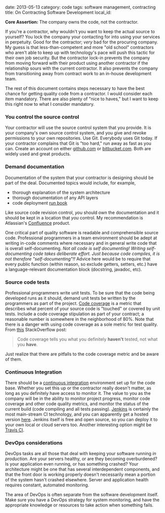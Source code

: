 date: 2013-05-13
category: code
tags: software management, contracting
title: On Contracting Software Development
local_id:

**Core Assertion:** The company owns the code, not the contractor.

If you're a contractor, why wouldn't you want to keep the actual source to
yourself?  You lock the company your contacting for into using your services in
perpetuity.  Good for the contractor; *very* bad for the procuring company.  My
guess is that less-than-competent and more "old school" contractors who aren't
able to keep up with technology's pace will push this tactic for their own job
security. But the contractor lock-in prevents the company from moving forward
with their product using another contractor if the relationship sours with the
current contractor.  It also prevents the company from transitioning away from
contract work to an in-house development team.

The rest of this document contains steps necessary to have the best chance for
getting quality code from a contractor.  I would consider each item mandatory.
There are also plenty of "nice to haves," but I want to keep this right now to
what I consider mandatory.

### You control the source control ###

Your contractor will use the source control system that you provide.  It is your
company's own source control system, and you give and revoke permissions to your
own repositories.  Use Git.  Everybody uses Git today.  If your contractor
complains that Git is "too hard," run away as fast as you can.  Create an account
on either [github.com](http://www.github.com) or
[bitbucket.com](http://www.bitbucket.com).  Both are widely used and great
products.

### Demand documentation ###

Documentation of the system that your contractor is designing should be part of
the deal.  Documented topics would include, for example,

* thorough explanation of the system architecture
* thorough documentation of any API layers
* code deployment [run book](http://en.wikipedia.org/wiki/Runbook)

Like source code revision control, *you* should own the documentation and it
should be kept in a location that *you* control.  My recommendation is
Atlassian's [Confluence](http://www.atlassian.com/software/confluence/overview/team-collaboration-software)
product.

One critical part of quality software is readable and comprehensible source code.
Professional programmers in a team environment should be adept at writing in-code
comments where necessary and in general write code that is overall
self-documenting.  *Not all code is self documenting!  Writing self-documenting
code takes deliberate effort.  Just because code compiles, it is not therefore
"self-documenting"!!*  Advice here would be to  require that every public
function (within reason, so exclude getters, setters, etc.) have a
language-relevant documentation block (docstring, javadoc, etc).

### Source code tests ###

Professional programmers write unit tests.  To be sure that the code being
developed runs as it should, demand unit tests be written by the programmers as
part of the project.  [Code coverage](http://en.wikipedia.org/wiki/Code_coverage)
is a metric that describes what percent of your source code is "touched" or
covered by unit tests.  Include a code coverage stipulation as part of your
contract; a reasonable number is somewhere in the neighborhood of 80%.  Note
that there is a danger with using code coverage as a sole metric for test
quality.  From [this](http://stackoverflow.com/a/695888/2127762) StackOverflow post:

> Code coverage tells you what you definitely **haven't** tested, not what you **have**.

Just realize that there are pitfalls to the code coverage metric and be aware of them.

### Continuous Integration ###

There should be a
[continuous integration](http://martinfowler.com/articles/continuousIntegration.html)
environment set up for the code base.  Whether you set this up or the contractor
really doesn't matter, as long as you definitely have access to monitor it.  The
value to you as the company will be in the ability to monitor project progress,
monitor code coverage and other code quality metrics, and monitor the status of
the current build (code compiling and all tests passing).
[Jenkins](http://jenkins-ci.org) is certainly the most main-stream CI
technology, and you can apparently get a hosted version
[here](http://www.cloudbees.com/jenkins-enterprise-by-cloudbees-overview.cb).
Jenkins itself is free and open source, so you can deploy it to your own local
or cloud servers too.  Another interesting option might be
[Travis CI](http://travis-ci.com).

### DevOps considerations ###

DevOps tasks are all those that deal with keeping your software running
*in production*. Are your servers healthy, or are they becoming overburdened?
Is your application even running, or has something crashed?  Your architecture
might be one that has several interdependent components, and that the front door
is working properly doesn't necessarily mean a portion of the system hasn't
crashed elsewhere.  Server and application health requires constant, automated
monitoring.

The area of DevOps is often separate from the software development itself.  Make
sure you have a DevOps strategy for system monitoring, and have the appropriate
knowledge or resources to take action when something fails.
